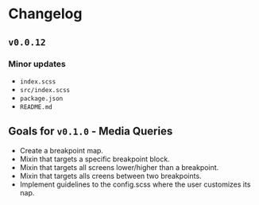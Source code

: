 # Changelog

## `v0.0.12`

### Minor updates
  - `index.scss`
  - `src/index.scss`
  - `package.json`
  - `README.md`

## Goals for `v0.1.0` - Media Queries
  - Create a breakpoint map.
  - Mixin that targets a specific breakpoint block.
  - Mixin that targets all screens lower/higher than a breakpoint.
  - Mixin that targets alls creens between two breakpoints.
  - Implement guidelines to the config.scss where the user customizes its nap.